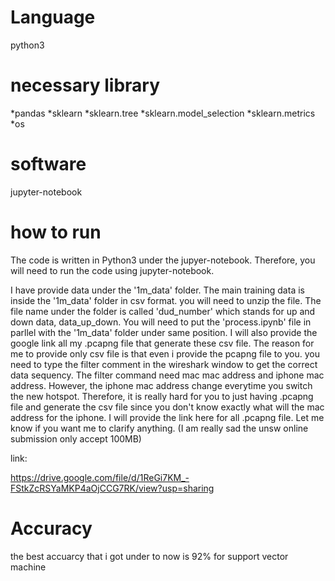 # Language
python3

# necessary library
*pandas
*sklearn 
*sklearn.tree
*sklearn.model_selection
*sklearn.metrics
*os

# software
jupyter-notebook


# how to run
The code is written in Python3 under the jupyer-notebook. Therefore, you will need to run the code using jupyter-notebook.

I have provide data under the '1m_data' folder. The main training data is inside the '1m_data' folder in csv format. you will need to unzip the file. The file name under the folder is called 'dud_number' which stands for up and down data, data_up_down. You will need to put the 'process.ipynb' file in parllel with the '1m_data' folder under same position. I will also provide the google link all my .pcapng file that generate these csv file. The reason for me to provide only csv file is that even i provide the pcapng file to you. you need to type the filter comment in the wireshark window to get the correct data sequency. The filter command need mac mac address and iphone mac address. However, the iphone mac address change everytime you switch the new hotspot. Therefore, it is really hard for you to just having .pcapng file and generate the csv file since you don't know exactly what will the mac address for the iphone. I will provide the link here for all .pcapng file. Let me know if you want me to clarify anything. (I am really sad the unsw online submission only accept 100MB)

link:

https://drive.google.com/file/d/1ReGi7KM_-FStkZcRSYaMKP4aOjCCG7RK/view?usp=sharing

# Accuracy
the best accuarcy that i got under to now is 92% for support vector machine

